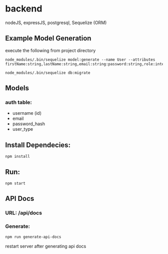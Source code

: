 # backend

nodeJS, expressJS, postgresql, Sequelize (ORM)

## Example Model Generation
execute the following from project directory
```
node_modules/.bin/sequelize model:generate --name User --attributes firstName:string,lastName:string,email:string:password:string,role:integer
```
```
node_modules/.bin/sequelize db:migrate
```

## Models
### auth table:
- username (id)
- email
- password_hash
- user_type

## Install Dependecies:
```
npm install
```


## Run:
```
npm start
```

## API Docs
### URL: /api/docs
### Generate:
```
npm run generate-api-docs
```
restart server after generating api docs